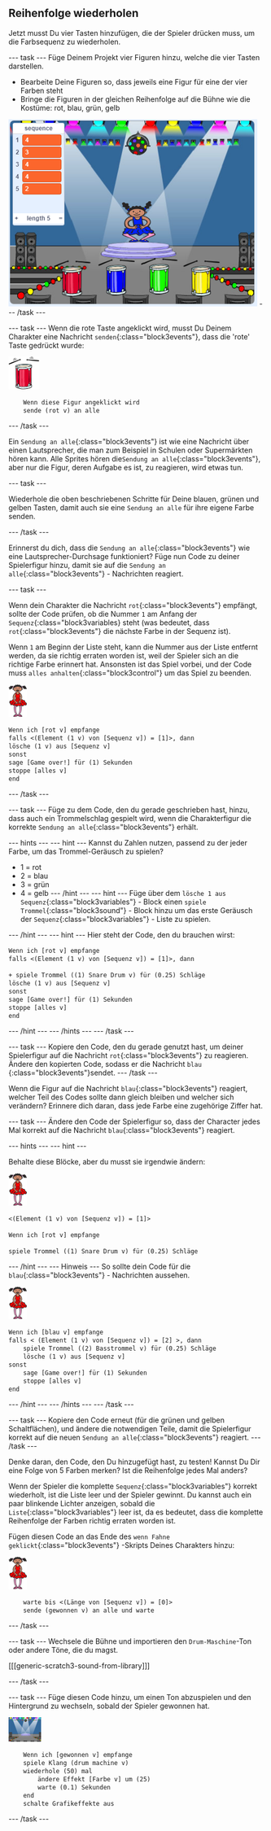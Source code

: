 ## Reihenfolge wiederholen

Jetzt musst Du vier Tasten hinzufügen, die der Spieler drücken muss, um die Farbsequenz zu wiederholen.

\--- task \--- Füge Deinem Projekt vier Figuren hinzu, welche die vier Tasten darstellen.

+ Bearbeite Deine Figuren so, dass jeweils eine Figur für eine der vier Farben steht
+ Bringe die Figuren in der gleichen Reihenfolge auf die Bühne wie die Kostüme: rot, blau, grün, gelb

![Screenshot](images/colour-drums.png) \--- /task \---

\--- task \--- Wenn die rote Taste angeklickt wird, musst Du Deinem Charakter eine Nachricht `senden`{:class="block3events"}, dass die 'rote' Taste gedrückt wurde:

![rote Trommel](images/red_drum.png)

```blocks3
    Wenn diese Figur angeklickt wird
    sende (rot v) an alle
```

\--- /task \---

Ein `Sendung an alle`{:class="block3events"} ist wie eine Nachricht über einen Lautsprecher, die man zum Beispiel in Schulen oder Supermärkten hören kann. Alle Sprites hören die`Sendung an alle`{:class="block3events"}, aber nur die Figur, deren Aufgabe es ist, zu reagieren, wird etwas tun.

\--- task \---

Wiederhole die oben beschriebenen Schritte für Deine blauen, grünen und gelben Tasten, damit auch sie eine `Sendung an alle` für ihre eigene Farbe senden.

\--- /task \---

Erinnerst du dich, dass die `Sendung an alle`{:class="block3events"} wie eine Lautsprecher-Durchsage funktioniert? Füge nun Code zu deiner Spielerfigur hinzu, damit sie auf die `Sendung an alle`{:class="block3events"} - Nachrichten reagiert.

\--- task \---

Wenn dein Charakter die Nachricht `rot`{:class="block3events"} empfängt, sollte der Code prüfen, ob die Nummer `1` am Anfang der `Sequenz`{:class="block3variables} steht (was bedeutet, dass `rot`{:class="block3events"} die nächste Farbe in der Sequenz ist).

Wenn `1` am Beginn der Liste steht, kann die Nummer aus der Liste entfernt werden, da sie richtig erraten worden ist, weil der Spieler sich an die richtige Farbe erinnert hat. Ansonsten ist das Spiel vorbei, und der Code muss `alles anhalten`{:class="block3control"} um das Spiel zu beenden.

![Ballerina](images/ballerina.png)

```blocks3
Wenn ich [rot v] empfange
falls <(Element (1 v) von [Sequenz v]) = [1]>, dann 
lösche (1 v) aus [Sequenz v]
sonst 
sage [Game over!] für (1) Sekunden
stoppe [alles v]
end
```

\--- /task \---

\--- task \--- Füge zu dem Code, den du gerade geschrieben hast, hinzu, dass auch ein Trommelschlag gespielt wird, wenn die Charakterfigur die korrekte `Sendung an alle`{:class="block3events"} erhält.

\--- hints \--- \--- hint \--- Kannst du Zahlen nutzen, passend zu der jeder Farbe, um das Trommel-Geräusch zu spielen?

+ 1 = rot
+ 2 = blau
+ 3 = grün
+ 4 = gelb \--- /hint \--- \--- hint \--- Füge über dem `lösche 1 aus Sequenz`{:class="block3variables"} - Block einen `spiele Trommel`{:class="block3sound"} - Block hinzu um das erste Geräusch der `Sequenz`{:class="block3variables"} - Liste zu spielen.

\--- /hint \--- \--- hint \--- Hier steht der Code, den du brauchen wirst:

```blocks3
Wenn ich [rot v] empfange
falls <(Element (1 v) von [Sequenz v]) = [1]>, dann 

+ spiele Trommel ((1) Snare Drum v) für (0.25) Schläge
lösche (1 v) aus [Sequenz v]
sonst 
sage [Game over!] für (1) Sekunden
stoppe [alles v]
end

```

\--- /hint \--- \--- /hints \--- \--- /task \---

\--- task \--- Kopiere den Code, den du gerade genutzt hast, um deiner Spielerfigur auf die Nachricht `rot`{:class="block3events"} zu reagieren. Ändere den kopierten Code, sodass er die Nachricht `blau` {:class="block3events"}sendet. \--- /task \---

Wenn die Figur auf die Nachricht `blau`{:class="block3events"} reagiert, welcher Teil des Codes sollte dann gleich bleiben und welcher sich verändern? Erinnere dich daran, dass jede Farbe eine zugehörige Ziffer hat.

\--- task \--- Ändere den Code der Spielerfigur so, dass der Character jedes Mal korrekt auf die Nachricht `blau`{:class="block3events"} reagiert.

\--- hints \--- \--- hint \---

Behalte diese Blöcke, aber du musst sie irgendwie ändern:

![Ballerina](images/ballerina.png)

```blocks3
<(Element (1 v) von [Sequenz v]) = [1]>

Wenn ich [rot v] empfange

spiele Trommel ((1) Snare Drum v) für (0.25) Schläge
```

\--- /hint \--- \--- Hinweis \--- So sollte dein Code für die `blau`{:class="block3events"} - Nachrichten aussehen.

![Ballerina](images/ballerina.png)

```blocks3
Wenn ich [blau v] empfange
falls < (Element (1 v) von [Sequenz v]) = [2] >, dann 
    spiele Trommel ((2) Basstrommel v) für (0.25) Schläge
    lösche (1 v) aus [Sequenz v]
sonst 
    sage [Game over!] für (1) Sekunden
    stoppe [alles v]
end
```

\--- /hint \--- \--- /hints \--- \--- /task \---

\--- task \--- Kopiere den Code erneut (für die grünen und gelben Schaltflächen), und ändere die notwendigen Teile, damit die Spielerfigur korrekt auf die neuen `Sendung an alle`{:class="block3events"} reagiert. \--- /task \---

Denke daran, den Code, den Du hinzugefügt hast, zu testen! Kannst Du Dir eine Folge von 5 Farben merken? Ist die Reihenfolge jedes Mal anders?

Wenn der Spieler die komplette `Sequenz`{:class="block3variables"} korrekt wiederholt, ist die Liste leer und der Spieler gewinnt. Du kannst auch ein paar blinkende Lichter anzeigen, sobald die `Liste`{:class="block3variables"} leer ist, da es bedeutet, dass die komplette Reihenfolge der Farben richtig erraten worden ist.

Fügen diesen Code an das Ende des `wenn Fahne geklickt`{:class="block3events"} -Skripts Deines Charakters hinzu:

![Ballerina](images/ballerina.png)

```blocks3
    warte bis <(Länge von [Sequenz v]) = [0]>
    sende (gewonnen v) an alle und warte
```

\--- /task \---

\--- task \--- Wechsele die Bühne und importieren den `Drum-Maschine`-Ton oder andere Töne, die du magst.

[[[generic-scratch3-sound-from-library]]]

\--- /task \---

\--- task \--- Füge diesen Code hinzu, um einen Ton abzuspielen und den Hintergrund zu wechseln, sobald der Spieler gewonnen hat.

![Ballerina](images/stage.png)

```blocks3
    Wenn ich [gewonnen v] empfange
    spiele Klang (drum machine v)
    wiederhole (50) mal 
        ändere Effekt [Farbe v] um (25)
        warte (0.1) Sekunden
    end
    schalte Grafikeffekte aus
```

\--- /task \---